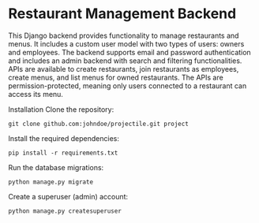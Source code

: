 # Restaurant Management Backend
This Django backend provides functionality to manage restaurants and menus. It includes a custom user model with two types of users: owners and employees. The backend supports email and password authentication and includes an admin backend with search and filtering functionalities. APIs are available to create restaurants, join restaurants as employees, create menus, and list menus for owned restaurants. The APIs are permission-protected, meaning only users connected to a restaurant can access its menu.

Installation
Clone the repository:

    git clone github.com:johndoe/projectile.git project

Install the required dependencies:

    pip install -r requirements.txt

Run the database migrations:

    python manage.py migrate

Create a superuser (admin) account:

    python manage.py createsuperuser


